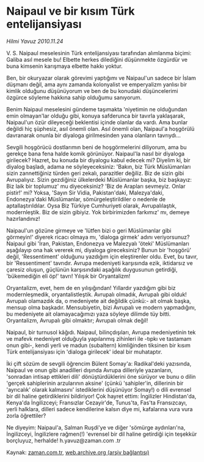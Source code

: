 # Naipaul ve bir kısım  Türk entelijansiyası

*Hilmi Yavuz 2010.11.24*

<td class="news-spot">
<p>V. S. Naipaul meselesinin Türk entelijansiyası tarafından alımlanma biçimi: Galiba asıl mesele bu! Elbette herkes dilediğini düşünmekte özgürdür ve buna kimsenin karışmaya elbette hakkı yoktur.</p>
<p><p>Ben, bir okuryazar olarak görevimi yaptığımı ve Naipaul'un sadece bir İslam düşmanı değil, ama aynı zamanda kolonyalist ve emperyalizm yanlısı bir kimlik olduğunu düşünüyorum ve ben de bu konudaki düşüncelerimi özgürce söyleme hakkına sahip olduğumu sanıyorum.
<p> Benim Naipaul meselesini gündeme taşımakta 'niyetimin ne olduğundan emin olmayan'lar olduğu gibi, konuya safderunca bir tavırla yaklaşarak, Naipaul'un özür dileyeceği beklentisi içinde olanlar da vardı. Ama bunlar değildi hiç şüphesiz, asıl önemli olan. Asıl önemli olan, Naipaul'a hoşgörülü davranarak onunla bir diyaloga girilmesinden yana olanların tavrıydı...
<p> Sevgili hoşgörücü dostlarımın beni de hoşgörmelerini diliyorum, ama bu gerekçe bana fena halde komik görünüyor. Naipaul'la nasıl bir diyaloga girilecek? Hazret, bu konuda bir diyalogu kabul edecek mi? Diyelim ki, bir diyalog başladı, adama ne söyleyeceksiniz: 'Bakın, biz Türk Müslümanları sizin zannettiğiniz türden geri zekalı, parazitler değiliz. Biz de sizin gibi Avrupalıyız. Sizin gezdiğiniz ülkelerdeki Müslümanlar başka, biz başkayız: Biz laik bir toplumuz' mu diyeceksiniz? 'Biz de Arapları sevmeyiz. Onlar pistir!' mi? Yoksa, 'Sayın Sir Vidia, Pakistan'daki, Malezya'daki, Endonezya'daki Müslümanlar, sömürgeleştirildiler o nedenle de aptallaştırıldılar. Oysa Biz Türkiye Cumhuriyeti olarak, Avrupalılaştık, modernleştik. Biz de sizin gibiyiz. Yok birbirimizden farkımız' mı, demeye hazırlandınız!
<p> Naipaul'un gözüne girmeye ve 'lütfen bizi o geri Müslümanlar gibi görmeyin!' diyerek ricacı olmaya mı, 'dialoga girmek' adını veriyorsunuz? Naipaul gibi 'İran, Pakistan, Endonezya ve Malezyalı 'öteki' Müslümanları aşağılayıp ona hak vererek mi, diyaloga gireceksiniz? Bunun bir 'hoşgörü' değil, 'Ressentiment' olduğunu yazdığım için eleştirenler oldu. Evet, bu tavır, bir 'Ressentiment' tavrıdır. Avrupa medeniyeti karşısında ezik, iktidarsız ve çaresiz oluşun, güçlünün karşısındaki aşağılık duygusunun getirdiği, 'bükemediğin eli öp!' tavrı! Yılışık bir Oryantalizm!
<p> Oryantalizm, evet, hem de en yılışığından! Yıllardır yazdığım gibi biz modernleşmedik, oryantalistleştik. Avrupalı olmadık, Avrupalı gibi olduk! Avrupalı olamazdık da, o medeniyete ait değildik çünkü:- ait olmak başka, mensup olma başkadır. Mensubiyetin, bizi Avrupalı ve modern yapmadığını, bu medeniyete ait olamayacağımızı yaza söyleye dilimde tüy bitti. Oryantalizm, Avrupalı gibi olmaktır; Avrupalı olmak değil!
<p> Naipaul, bir turnusol kâğıdı. Naipaul, bilinçdışıları, Avrupa medeniyetinin tek ve mafevk medeniyet olduğuyla yapılanmış zihinleri ile -tıpkı ve tastamam onun gibi-, kendi yerli ve madun (subaltern) kimliğinden tiksinen bir kısım Türk entelijansiyası için 'dialoga girilecek' ideal bir muhataptır.
<p> İki çift sözüm de sevgili öğrencim Bülent Somay'a: Radikal'deki yazısında, Naipaul ve onun gibi anadilleri dışında Avrupa dilleriyle yazanların, 'sonradan intisap ettikleri dili' dönüştürdüklerini öne sürüyor ve bunu o dilin 'gerçek sahiplerinin arzularının aksine' (çünkü 'sahipler'in, dillerinin bir 'ayrıcalık' olarak kalmasını' istediklerini düşünüyor Somay!) o dili evrensel bir dil haline getirdiklerini bildiriyor! Çok hayret ettim: İngilizler Hindistan'da, Kenya'da İngilizceyi; Fransızlar Cezayir'de, Tunus'ta, Fas'ta Fransızcayı, yerli halklara, dilleri sadece kendilerine kalsın diye mi, kafalarına vura vura zorla öğrettiler?
<p> Ne diyeyim: Naipaul'a, Salman Ruşdi'ye ve diğer 'sömürge aydınları'na, İngilizceyi, İngilizlere rağmen(!) 'evrensel bir dil haline getirdiği için teşekkür borçluyuz, herhalde! h.yavuz@zaman.com .tr</p>
<a href="http://web.archive.org/web/20101130204135/mailto:h.yavuz@zaman.com.tr">
</a></p></p></p></p></p></p></p></p></td>

Kaynak: [zaman.com.tr](http://zaman.com.tr/yazar.do?yazino=1056218), [web.archive.org (arşiv bağlantısı)](http://web.archive.org/web/20101130204135/http://zaman.com.tr/yazar.do?yazino=1056218)

